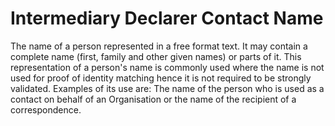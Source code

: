 # Intermediary Declarer Contact Name
The name of a person represented in a free format text. It may contain a complete name (first, family and other given names) or parts of it. This representation of a person's name is commonly used where the name is not used for proof of identity matching hence it is not required to be strongly validated. Examples of its use are: The name of the person who is used as a contact on behalf of an Organisation or the name of the recipient of a correspondence.